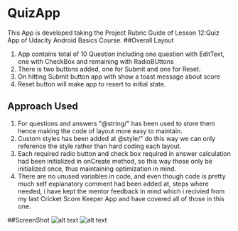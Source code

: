 # QuizApp
This App is developed taking the Project Rubric Guide of Lesson 12:Quiz App of Udacity Android Basics Course.
##Overall Layout
1. App contains total of 10 Question including one question with EditText, one with CheckBox and remaining with RadioBUttons
2. There is two buttons added, one for Submit and one for Reset.
3. On hitting Submit button app with show a toast message about score
4. Reset button will make app to resert to initial state.

## Approach Used
1. For questions and answers "@string/" has been used to store them hence making the code of layout more easy to maintain.
2. Custom styles has been added at @style/" do this way we can only reference the style rather than hard coding each layout.
3. Each required radio button and check box required in answer calculation had been initialized in onCreate method,
  so this way those only be initialized once, thus maintaining optimization in mind.
4. There are no unused variables in code, and even though code is pretty much self explanatory comment had been added at,
  steps where needed, i have kept the mentor feedback in mind which i recivied from my last Cricket Score Keeper App and have covered all of those in this one.
 
##ScreenShot
![alt text](https://github.com/manugond/QuizApp/blob/master/Screenshot01.png)
![alt text](https://github.com/manugond/QuizApp/blob/master/Screenshot1.png)


